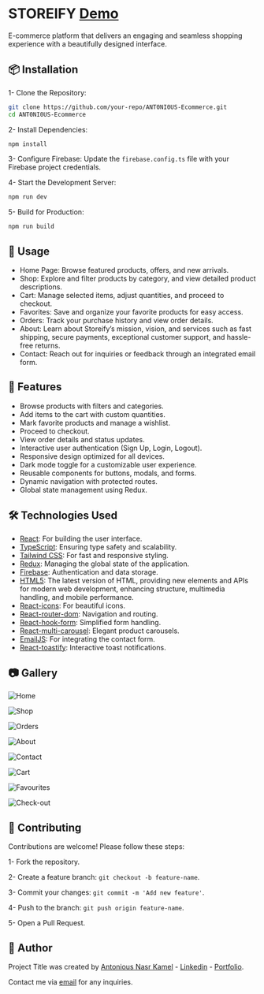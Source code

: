 
# **STOREIFY** [Demo](https://storeify-website.netlify.app/)

E-commerce platform that delivers an engaging and seamless shopping experience with a beautifully designed interface.
## 📦 **Installation**

1- Clone the Repository:

```bash
git clone https://github.com/your-repo/ANT0NI0US-Ecommerce.git
cd ANT0NI0US-Ecommerce
```
2- Install Dependencies:

```bash
npm install
```
3- Configure Firebase: Update the `firebase.config.ts` file with your Firebase project credentials.

4- Start the Development Server:

```bash
npm run dev
```

5- Build for Production:

```bash
npm run build
```

## 📄 **Usage**

- Home Page: Browse featured products, offers, and new arrivals.
- Shop:  Explore and filter products by category, and view detailed product descriptions.
- Cart: Manage selected items, adjust quantities, and proceed to checkout.
- Favorites: Save and organize your favorite products for easy access.
- Orders: Track your purchase history and view order details.
- About: Learn about Storeify’s mission, vision, and services such as fast shipping, secure payments, exceptional customer support, and hassle-free returns.
- Contact: Reach out for inquiries or feedback through an integrated email form.
## 🚀 **Features**

- Browse products with filters and categories.
- Add items to the cart with custom quantities.
- Mark favorite products and manage a wishlist.
- Proceed to checkout.
- View order details and status updates.
- Interactive user authentication (Sign Up, Login, Logout).
- Responsive design optimized for all devices.
- Dark mode toggle for a customizable user experience.
- Reusable components for buttons, modals, and forms.
- Dynamic navigation with protected routes.
- Global state management using Redux.

## 🛠️ **Technologies Used**

- [React](https://reactjs.org/): For building the user interface.
- [TypeScript](https://www.typescriptlang.org/): Ensuring type safety and scalability.
- [Tailwind CSS](https://tailwindcss.com/): For fast and responsive styling.
- [Redux](https://redux.js.org/): Managing the global state of the application.
- [Firebase](https://firebase.google.com/): Authentication and data storage.
- [HTML5](https://developer.mozilla.org/en-US/docs/Web/Guide/HTML/HTML5):  The latest version of HTML, providing new elements and APIs for modern web development, enhancing structure, multimedia handling, and mobile performance.
- [React-icons](https://react-icons.github.io/react-icons/): For beautiful icons.
- [React-router-dom](https://reactrouter.com/): Navigation and routing.
- [React-hook-form](https://react-hook-form.com/): Simplified form handling.
- [React-multi-carousel](https://www.npmjs.com/package/react-multi-carousel): Elegant product carousels.
- [EmailJS](https://www.emailjs.com/): For integrating the contact form.
- [React-toastify](https://fkhadra.github.io/react-toastify/): Interactive toast notifications.


## 📷 **Gallery**

![Home](https://i.ibb.co/nQz14y2/Storeify.webp")

![Shop](https://i.ibb.co/G0T6xtx/Shop.png")

![Orders](https://i.ibb.co/wgz7v8J/Orders.png")

![About](https://i.ibb.co/WKtXwMM/About.png")

![Contact](https://i.ibb.co/gdjXkvc/Contact.png")

![Cart](https://i.ibb.co/HNNRJRF/Cart.png")

![Favourites](https://i.ibb.co/tcNwHvz/Favourites.png")

![Check-out](https://i.ibb.co/HNyGSTN/Check-out.png")

## 🤝 **Contributing**

Contributions are welcome! Please follow these steps:

1- Fork the repository.

2- Create a feature branch: `git checkout -b feature-name`.

3- Commit your changes: `git commit -m 'Add new feature'`.

4- Push to the branch: `git push origin feature-name`.

5- Open a Pull Request.

## 👤 **Author**

Project Title was created by [Antonious Nasr Kamel](https://github.com/ANT0NI0US) - [Linkedin](https://www.linkedin.com/in/antonious-nasr/) - [Portfolio](https://antonious-portfolio.netlify.app/).

Contact me via [email](mailto:antoniousnasr3@gmail.com) for any inquiries.
